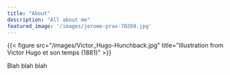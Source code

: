 ```yaml
---
title: "About"
description: "All about me"
featured_image: '/images/jerome-prax-70269.jpg'
---
```

{{< figure src="/images/Victor_Hugo-Hunchback.jpg" title="Illustration from Victor Hugo et son temps (1881)" >}}

Blah blah blah
